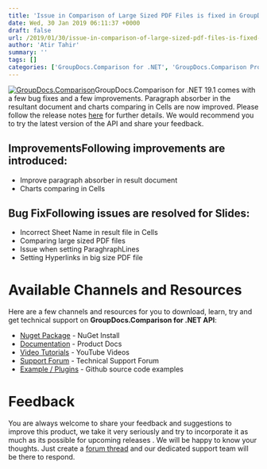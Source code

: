 ```yaml
---
title: 'Issue in Comparison of Large Sized PDF Files is fixed in GroupDocs.Comparison for .NET 19.1'
date: Wed, 30 Jan 2019 06:11:37 +0000
draft: false
url: /2019/01/30/issue-in-comparison-of-large-sized-pdf-files-is-fixed-in-groupdocs.comparison-for-.net-19.1/
author: 'Atir Tahir'
summary: ''
tags: []
categories: ['GroupDocs.Comparison for .NET', 'GroupDocs.Comparison Product Family']
---
```


[![GroupDocs.Comparison](https://blog.groupdocs.com/wp-content/uploads/sites/4/2016/11/groupdocs-comparison-net.png)](https://www.groupdocs.com/products/comparison/net)GroupDocs.Comparison for .NET 19.1 comes with a few bug fixes and a few improvements. Paragraph absorber in the resultant document and charts comparing in Cells are now improved. Please follow the release notes [here](https://docs.groupdocs.com/display/comparisonnet/GroupDocs.Comparison+for+.NET+19.1+Release+Notes) for further details. We would recommend you to try the latest version of the API and share your feedback.

## ImprovementsFollowing improvements are introduced:

*   Improve paragraph absorber in result document
*   Charts comparing in Cells

## Bug FixFollowing issues are resolved for Slides:

*   Incorrect Sheet Name in result file in Cells
*   Comparing large sized PDF files
*   Issue when setting ParaghraphLines
*   Setting Hyperlinks in big size PDF file

# Available Channels and Resources

Here are a few channels and resources for you to download, learn, try and get technical support on **GroupDocs.Comparison for .NET API**:

*   [Nuget Package](https://www.nuget.org/packages/GroupDocs.Comparison/ "GroupDocs.Comparison for .NET NuGet") - NuGet Install
*   [Documentation](https://docs.groupdocs.com/display/comparisonnet/Home "Product Documentation") - Product Docs
*   [Video Tutorials](https://www.youtube.com/playlist?list=PL25CTxMCj5vOrXYlrJ-bgzi_b3GVS4juO "GroupDocs.Comparison for .NET Videos") - YouTube Videos
*   [Support Forum](https://forum.groupdocs.com/c/comparison "GroupDocs.Comparison for .NET Forum") - Technical Support Forum
*   [Example / Plugins](https://github.com/groupdocs-comparison/GroupDocs.Comparison-for-.NET "GroupDocs.Comparison for .NET Github") - Github source code examples

# Feedback

You are always welcome to share your feedback and suggestions to improve this product, we take it very seriously and try to incorporate it as much as its possible for upcoming releases . We will be happy to know your thoughts. Just create a [forum thread](https://forum.groupdocs.com/c/comparison) and our dedicated support team will be there to respond.




